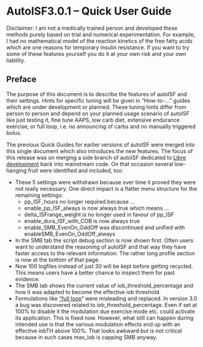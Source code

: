 # AutoISF3.0.1 – Quick User Guide

<div class="admonition warning">
Disclaimer: I am not a medically trained person and developed these methods purely based on trial and
numerical experimentation. For example, I had no mathematical model of the reaction kinetics of the free
fatty acids which are one reasons for temporary insulin resistance. If you want to try some of these
features yourself you do it at your own risk and your own liability.
</div>

## Preface
The purpose of this document is to describe the features of autoISF and their settings. Hints for specific
tuning will be given in “How-to-…” guides which are under development or planned. These tuning hints
differ from person to person and depend on your planned usage scenario of autoISF like just testing it,
fine tune AAPS, low carb diet, extensive endurance exercise, or full loop, i.e. no announcing of carbs and
no manually triggered bolus.


The previous Quick Guides for earlier versions of autoISF were merged into this single document which
also introduces the new features. The focus of this release was on merging a side branch of autoISF
dedicated to [Libre development]() back into mainstream code. On that occasion several low-hanging fruit
were identified and included, too:
- These 5 settings were withdrawn because over time it proved they were not really necessary. One
direct impact is a flatter menu structure for the remaining settings:
  - pp_ISF_hours no longer required because …
  - enable_pp_ISF_always is now always true which means …
  - delta_ISFrange_weight is no longer used in favour of pp_ISF
  - enable_dura_ISF_with_COB is now always true
  - enable_SMB_EvenOn_OddOff was discontinued and unified with
  enableSMB_EvenOn_OddOff_always
- In the SMB tab the script debug section is now shown first. Often users want to understand the
  reasoning of autoISF and that way they have faster access to the relevant information. The rather
  long profile section is now at the bottom of that page.
- Now 100 logfiles instead of just 30 will be kept before getting recycled. This means users have a
  better chance to inspect them for past evidence.
- The SMB tab shows the current value of iob_threshold_percentage and how it was adapted to
  become the effective iob threshold.
- Formulations like [“full loop]()” were misleading and replaced.
  In version 3.0 a bug was discovered related to iob_threshold_percentage. Even if set at 100% to disable it
  the modulation due exercise mode etc. could activate its application. This is fixed now. However, what
  still can happen during intended use is that the various modulation effects end up with an effective iobTH
  above 100%. That looks awkward but is not critical because in such cases max_iob is capping SMB
  anyway.